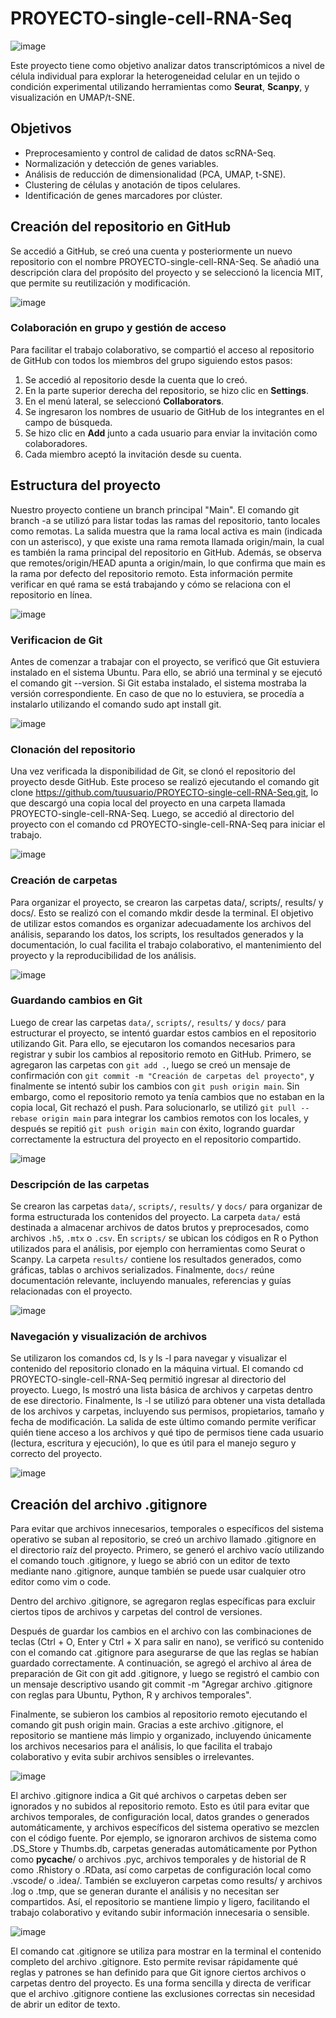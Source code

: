 # PROYECTO-single-cell-RNA-Seq
![image](https://github.com/user-attachments/assets/096afa6e-1ce9-4a9a-9d27-31e5c165f553)

Este proyecto tiene como objetivo analizar datos transcriptómicos a nivel de célula individual para explorar la heterogeneidad celular en un tejido o condición experimental utilizando herramientas como **Seurat**, **Scanpy**, y visualización en UMAP/t-SNE.

## Objetivos

- Preprocesamiento y control de calidad de datos scRNA-Seq.
- Normalización y detección de genes variables.
- Análisis de reducción de dimensionalidad (PCA, UMAP, t-SNE).
- Clustering de células y anotación de tipos celulares.
- Identificación de genes marcadores por clúster.


## Creación del repositorio en GitHub
Se accedió a GitHub, se creó una cuenta y posteriormente un nuevo repositorio con el nombre PROYECTO-single-cell-RNA-Seq. Se añadió una descripción clara del propósito del proyecto y se seleccionó la licencia MIT, que permite su reutilización y modificación.

![image](https://github.com/user-attachments/assets/d256967c-aa21-4803-a661-c3955cf2dc1c)


### Colaboración en grupo y gestión de acceso
Para facilitar el trabajo colaborativo, se compartió el acceso al repositorio de GitHub con todos los miembros del grupo siguiendo estos pasos:

1. Se accedió al repositorio desde la cuenta que lo creó.
2. En la parte superior derecha del repositorio, se hizo clic en **Settings**.
3. En el menú lateral, se seleccionó **Collaborators**.
4. Se ingresaron los nombres de usuario de GitHub de los integrantes en el campo de búsqueda.
5. Se hizo clic en **Add** junto a cada usuario para enviar la invitación como colaboradores.
6. Cada miembro aceptó la invitación desde su cuenta.

## Estructura del proyecto
Nuestro proyecto contiene un branch principal "Main".
El comando git branch -a se utilizó para listar todas las ramas del repositorio, tanto locales como remotas. La salida muestra que la rama local activa es main (indicada con un asterisco), y que existe una rama remota llamada origin/main, la cual es también la rama principal del repositorio en GitHub. Además, se observa que remotes/origin/HEAD apunta a origin/main, lo que confirma que main es la rama por defecto del repositorio remoto. Esta información permite verificar en qué rama se está trabajando y cómo se relaciona con el repositorio en línea.

![image](https://github.com/user-attachments/assets/072c8e96-8197-4c46-a3ba-8fa221b5a2d8)

### Verificacion de Git 
Antes de comenzar a trabajar con el proyecto, se verificó que Git estuviera instalado en el sistema Ubuntu. Para ello, se abrió una terminal y se ejecutó el comando git --version. Si Git estaba instalado, el sistema mostraba la versión correspondiente. En caso de que no lo estuviera, se procedía a instalarlo utilizando el comando sudo apt install git.

![image](https://github.com/user-attachments/assets/ac00bb0c-d033-4102-88aa-b5e63bfeddef)

### Clonación del repositorio
Una vez verificada la disponibilidad de Git, se clonó el repositorio del proyecto desde GitHub. Este proceso se realizó ejecutando el comando git clone https://github.com/tuusuario/PROYECTO-single-cell-RNA-Seq.git, lo que descargó una copia local del proyecto en una carpeta llamada PROYECTO-single-cell-RNA-Seq. Luego, se accedió al directorio del proyecto con el comando cd PROYECTO-single-cell-RNA-Seq para iniciar el trabajo.

![image](https://github.com/user-attachments/assets/5557c810-e5c1-4a49-8084-98d116ad586a)

### Creación de carpetas
Para organizar el proyecto, se crearon las carpetas data/, scripts/, results/ y docs/. Esto se realizó con el comando mkdir desde la terminal. El objetivo de utilizar estos comandos es organizar adecuadamente los archivos del análisis, separando los datos, los scripts, los resultados generados y la documentación, lo cual facilita el trabajo colaborativo, el mantenimiento del proyecto y la reproducibilidad de los análisis.

![image](https://github.com/user-attachments/assets/c95ab11c-9166-482e-a2ea-650c38ee93ad)

### Guardando cambios en Git
Luego de crear las carpetas `data/`, `scripts/`, `results/` y `docs/` para estructurar el proyecto, se intentó guardar estos cambios en el repositorio utilizando Git. Para ello, se ejecutaron los comandos necesarios para registrar y subir los cambios al repositorio remoto en GitHub. Primero, se agregaron las carpetas con `git add .`, luego se creó un mensaje de confirmación con `git commit -m "Creación de carpetas del proyecto"`, y finalmente se intentó subir los cambios con `git push origin main`. Sin embargo, como el repositorio remoto ya tenía cambios que no estaban en la copia local, Git rechazó el push. Para solucionarlo, se utilizó `git pull --rebase origin main` para integrar los cambios remotos con los locales, y después se repitió `git push origin main` con éxito, logrando guardar correctamente la estructura del proyecto en el repositorio compartido.

![image](https://github.com/user-attachments/assets/8db462a0-d420-48ce-a86e-d0b2aa638ce1)

### Descripción de las carpetas
Se crearon las carpetas `data/`, `scripts/`, `results/` y `docs/` para organizar de forma estructurada los contenidos del proyecto. La carpeta `data/` está destinada a almacenar archivos de datos brutos y preprocesados, como archivos `.h5`, `.mtx` o `.csv`. En `scripts/` se ubican los códigos en R o Python utilizados para el análisis, por ejemplo con herramientas como Seurat o Scanpy. La carpeta `results/` contiene los resultados generados, como gráficas, tablas o archivos serializados. Finalmente, `docs/` reúne documentación relevante, incluyendo manuales, referencias y guías relacionadas con el proyecto.

![image](https://github.com/user-attachments/assets/b660446b-c8a0-439f-8152-338ff6a9c265)

### Navegación y visualización de archivos
Se utilizaron los comandos cd, ls y ls -l para navegar y visualizar el contenido del repositorio clonado en la máquina virtual. El comando cd PROYECTO-single-cell-RNA-Seq permitió ingresar al directorio del proyecto. Luego, ls mostró una lista básica de archivos y carpetas dentro de ese directorio. Finalmente, ls -l se utilizó para obtener una vista detallada de los archivos y carpetas, incluyendo sus permisos, propietarios, tamaño y fecha de modificación. La salida de este último comando permite verificar quién tiene acceso a los archivos y qué tipo de permisos tiene cada usuario (lectura, escritura y ejecución), lo que es útil para el manejo seguro y correcto del proyecto.

![image](https://github.com/user-attachments/assets/6015e67f-a15c-4d59-959d-4b17ae4bbe59)

## Creación del archivo .gitignore
Para evitar que archivos innecesarios, temporales o específicos del sistema operativo se suban al repositorio, se creó un archivo llamado .gitignore en el directorio raíz del proyecto. Primero, se generó el archivo vacío utilizando el comando touch .gitignore, y luego se abrió con un editor de texto mediante nano .gitignore, aunque también se puede usar cualquier otro editor como vim o code.

Dentro del archivo .gitignore, se agregaron reglas específicas para excluir ciertos tipos de archivos y carpetas del control de versiones. 

Después de guardar los cambios en el archivo con las combinaciones de teclas (Ctrl + O, Enter y Ctrl + X para salir en nano), se verificó su contenido con el comando cat .gitignore para asegurarse de que las reglas se habían guardado correctamente. A continuación, se agregó el archivo al área de preparación de Git con git add .gitignore, y luego se registró el cambio con un mensaje descriptivo usando git commit -m "Agregar archivo .gitignore con reglas para Ubuntu, Python, R y archivos temporales".

Finalmente, se subieron los cambios al repositorio remoto ejecutando el comando git push origin main. Gracias a este archivo .gitignore, el repositorio se mantiene más limpio y organizado, incluyendo únicamente los archivos necesarios para el análisis, lo que facilita el trabajo colaborativo y evita subir archivos sensibles o irrelevantes.

![image](https://github.com/user-attachments/assets/115489c8-97b3-4015-9225-b3304f210868)

El archivo .gitignore indica a Git qué archivos o carpetas deben ser ignorados y no subidos al repositorio remoto. Esto es útil para evitar que archivos temporales, de configuración local, datos grandes o generados automáticamente, y archivos específicos del sistema operativo se mezclen con el código fuente. Por ejemplo, se ignoraron archivos de sistema como .DS_Store y Thumbs.db, carpetas generadas automáticamente por Python como __pycache__/ o archivos .pyc, archivos temporales y de historial de R como .Rhistory o .RData, así como carpetas de configuración local como .vscode/ o .idea/. También se excluyeron carpetas como results/ y archivos .log o .tmp, que se generan durante el análisis y no necesitan ser compartidos. Así, el repositorio se mantiene limpio y ligero, facilitando el trabajo colaborativo y evitando subir información innecesaria o sensible.

![image](https://github.com/user-attachments/assets/c9bf58de-e728-41f9-9d28-6da1297a4c28)

El comando cat .gitignore se utiliza para mostrar en la terminal el contenido completo del archivo .gitignore. Esto permite revisar rápidamente qué reglas y patrones se han definido para que Git ignore ciertos archivos o carpetas dentro del proyecto. Es una forma sencilla y directa de verificar que el archivo .gitignore contiene las exclusiones correctas sin necesidad de abrir un editor de texto.

